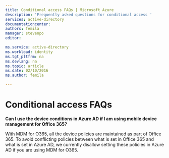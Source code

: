 ```yaml
---
title: Conditional access FAQs | Microsoft Azure
description: 'Frequently asked questions for conditional access '
services: active-directory
documentationcenter: 
authors: femila
manager: stevenpo
editor: 

ms.service: active-directory
ms.workload: identity
ms.tgt_pltfrm: na
ms.devlang: na
ms.topic: article
ms.date: 02/10/2016
ms.author: femila

---
```

# Conditional access FAQs
**Can I use the device conditions in Azure AD if I am using mobile device management for Office 365?**

With MDM for O365, all the device policies are maintained as part of Office 365. To avoid conflicting policies between what is set in Office 365 and what is set in Azure AD, we currently disallow setting these policies in Azure AD if you are using MDM for O365.

